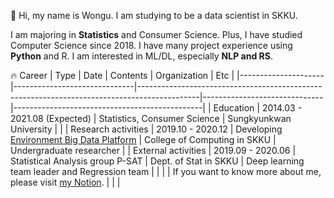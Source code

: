 :wave: Hi, my name is Wongu. I am studying to be a data scientist in SKKU. 
  
I am majoring in **Statistics** and Consumer Science. Plus, I have studied Computer Science since 2018. I have many project experience using **Python** and R. I am interested in ML/DL, especially **NLP and RS**. <!--Nowdays, I am studying text2image model by myself. -->

:fire: Career
| Type                | Date                         | Contents                                                                                    | Organization                 | Etc                                           |
|---------------------|------------------------------|---------------------------------------------------------------------------------------------|------------------------------|-----------------------------------------------|
| Education           | 2014.03 - 2021.08 (Expected) | Statistics, Consumer Science                                                                | Sungkyunkwan University      |                                               |
| Research activities | 2019.10 - 2020.12            | Developing [Environment Big Data Platform](https://www.bigdata-environment.kr/user/main.do) | College of Computing in SKKU | Undergraduate researcher                      |
| External activities | 2019.09 - 2020.06            | Statistical Analysis group P-SAT                                                            | Dept. of Stat in SKKU        | Deep learning team leader and Regression team |
|                     |                              | If you want to know more about me, please visit [my Notion](https://bit.ly/3bI1w6y).        |                              |                                               |

<!--
**circle-sphere/circle-sphere** is a ✨ _special_ ✨ repository because its `README.md` (this file) appears on your GitHub profile.

Here are some ideas to get you started:

- 🔭 I’m currently working on ...
- 🌱 I’m currently learning ...
- 👯 I’m looking to collaborate on ...
- 🤔 I’m looking for help with ...
- 💬 Ask me about ...
- 📫 How to reach me: ...
- 😄 Pronouns: ...
- ⚡ Fun fact: ...
-->

